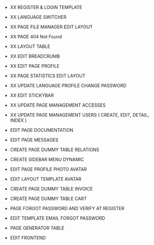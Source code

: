 - XX REGISTER & LOGIN TEMPLATE
- XX LANGUAGE SWITCHER
- XX PAGE FILE MANAGER EDIT LAYOUT
- XX PAGE 404 Not Found
- XX LAYOUT TABLE
- XX EDIT BREADCRUMB
- XX EDIT PAGE PROFILE
- XX PAGE STATISTICS EDIT LAYOUT
- XX UPDATE LANGUAGE PROFILE CHANGE PASSWORD
- XX EDIT STICKYBAR
- XX UPDATE PAGE MANAGEMENT ACCESSES
- XX UPDATE PAGE MANAGEMENT USERS ( CREATE, EDIT, DETAIL, INDEX )
- EDIT PAGE DOCUMENTATION
- EDIT PAGE MESSAGES

- CREATE PAGE DUMMY TABLE RELATIONS
- CREATE SIDEBAR MENU DYNAMIC
- EDIT PAGE PROFILE PHOTO AVATAR
- EDIT LAYOUT TEMPLATE AVATAR
- CREATE PAGE DUMMY TABLE INVOICE
- CREATE PAGE DUMMY TABLE CART
- PAGE FORGOT PASSWORD AND VERIFY AT REGISTER
- EDIT TEMPLATE EMAIL FORGOT PASSWORD

- PAGE GENERATOR TABLE
- EDIT FRONTEND
